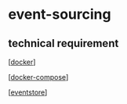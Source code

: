 # event-sourcing

## technical requirement

[[docker]]

[[docker-compose]]

[[eventstore]]

[//begin]: # "Autogenerated link references for markdown compatibility"
[docker]: ../../../7-operate/learning/docker/docker.md "Docker"
[docker-compose]: ../../../7-operate/learning/docker-compose/docker-compose.md "docker-compose"
[eventstore]: eventstore.md "eventstore"
[//end]: # "Autogenerated link references"
